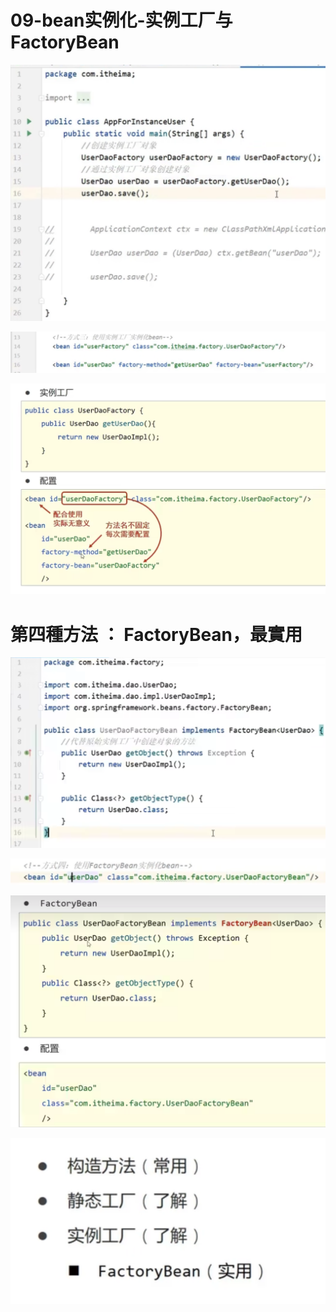 # 09-bean实例化-实例工厂与FactoryBean

![](/img/20230502165232.png)

![](/img/20230502165416.png)

![](/img/20230502165725.png)


# 第四種方法 ： FactoryBean，最實用

![](/img/20230502170111.png)

![](/img/20230502165856.png)

![](/img/20230502170024.png)

![](/img/20230502170135.png)